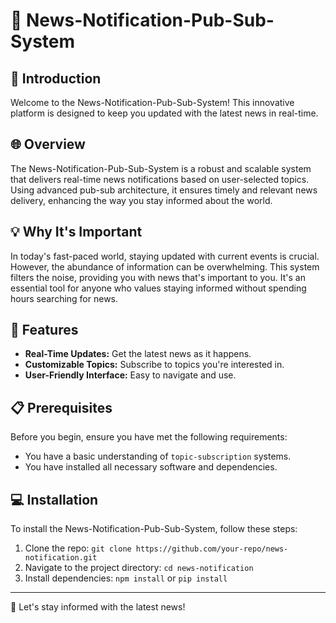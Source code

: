 # 📰 News-Notification-Pub-Sub-System

## 🌟 Introduction
Welcome to the News-Notification-Pub-Sub-System! This innovative platform is designed to keep you updated with the latest news in real-time.

## 🌐 Overview
The News-Notification-Pub-Sub-System is a robust and scalable system that delivers real-time news notifications based on user-selected topics. Using advanced pub-sub architecture, it ensures timely and relevant news delivery, enhancing the way you stay informed about the world.

## 💡 Why It's Important
In today's fast-paced world, staying updated with current events is crucial. However, the abundance of information can be overwhelming. This system filters the noise, providing you with news that's important to you. It's an essential tool for anyone who values staying informed without spending hours searching for news.

## 🚀 Features
- **Real-Time Updates:** Get the latest news as it happens.
- **Customizable Topics:** Subscribe to topics you're interested in.
- **User-Friendly Interface:** Easy to navigate and use.

## 📋 Prerequisites
Before you begin, ensure you have met the following requirements:
- You have a basic understanding of `topic-subscription` systems.
- You have installed all necessary software and dependencies.

## 💻 Installation
To install the News-Notification-Pub-Sub-System, follow these steps:
1. Clone the repo: `git clone https://github.com/your-repo/news-notification.git`
2. Navigate to the project directory: `cd news-notification`
3. Install dependencies: `npm install` or `pip install`

---

🚀 Let's stay informed with the latest news!
